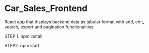 # Car_Sales_Frontend
React app that displays backend data as tabular format with add, edit, search, export and pagination functionalities.

STEP 1. npm install

STEP2. npm start
